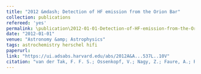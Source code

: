 ```yaml
---
title: "2012 &mdash; Detection of HF emission from the Orion Bar"
collection: publications
refereed: 'yes'
permalink: \publication\2012-01-01-Detection-of-HF-emission-from-the-Orion-Bar
date: "2012-01-01"
venue: "Astronomy &amp; Astrophysics"
tags: astrochemistry herschel hifi
paperurl:
link: "https://ui.adsabs.harvard.edu/abs/2012A&A...537L..10V"
citation: "van der Tak, F. F. S.; Ossenkopf, V.; Nagy, Z.; Faure, A.; Röllig, M.; Bergin, E. A., Astronomy &amp; Astrophysics, Volume 537, id.L10, 4 pp."
---
```

